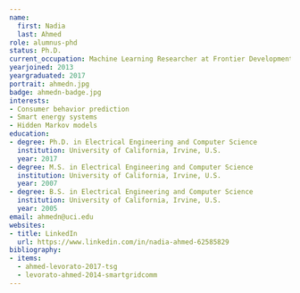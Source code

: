 ```yaml
---
name:
  first: Nadia
  last: Ahmed
role: alumnus-phd
status: Ph.D.
current_occupation: Machine Learning Researcher at Frontier Development Lab.
yearjoined: 2013
yeargraduated: 2017
portrait: ahmedn.jpg
badge: ahmedn-badge.jpg
interests:
- Consumer behavior prediction
- Smart energy systems
- Hidden Markov models
education:
- degree: Ph.D. in Electrical Engineering and Computer Science
  institution: University of California, Irvine, U.S.
  year: 2017
- degree: M.S. in Electrical Engineering and Computer Science
  institution: University of California, Irvine, U.S.
  year: 2007
- degree: B.S. in Electrical Engineering and Computer Science
  institution: University of California, Irvine, U.S.
  year: 2005
email: ahmedn@uci.edu
websites:
- title: LinkedIn
  url: https://www.linkedin.com/in/nadia-ahmed-62585829
bibliography:
- items:
  - ahmed-levorato-2017-tsg
  - levorato-ahmed-2014-smartgridcomm
---
```

